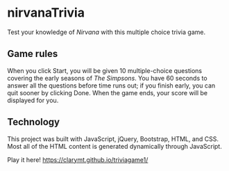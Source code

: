 # nirvanaTrivia

Test your knowledge of _Nirvana_ with this multiple choice trivia game.


## Game rules

When you click Start, you will be given 10 multiple-choice questions covering the early seasons of _The Simpsons_. You have 60 seconds to answer all the questions before time runs out; if you finish early, you can quit sooner by clicking Done. When the game ends, your score will be displayed for you.


## Technology

This project was built with JavaScript, jQuery, Bootstrap, HTML, and CSS. Most all of the HTML content is generated dynamically through JavaScript.


Play it here!
https://clarymt.github.io/triviagame1/
